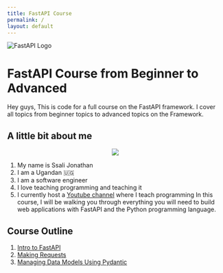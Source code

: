 ```yaml
---
title: FastAPI Course
permalink: /
layout: default
---
```


![FastAPI Logo](https://fastapi.tiangolo.com/img/logo-margin/logo-teal.png)

# FastAPI Course from Beginner to Advanced

Hey guys, This is code for a full course on the FastAPI framework. I cover all topics from beginner topics to advanced topics on the Framework.

## A little bit about me

<p align="center">
    <img src="https://avatars.githubusercontent.com/u/47812529?v=4" size="500">
</p>

1. My name is Ssali Jonathan
2. I am a Ugandan 🇺🇬
3. I am a software engineer
4. I love teaching programming and teaching it
5. I currently host a [Youtube channel](https://www.youtube.com/channel/UC4AYRvDw3yh-ChonxxW6VLA) where I teach programming
   In this course, I will be walking you through everything you will need to build web applications with FastAPI and the Python programming language.

## Course Outline

1. [Intro to FastAPI](01/index.md)
2. [Making Requests ](02/index.md)
3. [Managing Data Models Using Pydantic](03/index.md)
